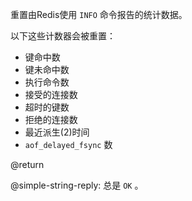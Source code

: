 重置由Redis使用 `INFO` 命令报告的统计数据。

以下这些计数器会被重置：

* 键命中数
* 键未命中数
* 执行命令数
* 接受的连接数
* 超时的键数
* 拒绝的连接数
* 最近派生(2)时间
* `aof_delayed_fsync` 数

@return

@simple-string-reply: 总是 `OK` 。
